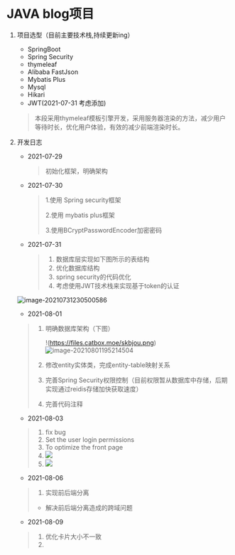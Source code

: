 # JAVA blog项目

1. 项目选型（目前主要技术栈,持续更新ing）
    * SpringBoot
    * Spring Security
    * thymeleaf
    * Alibaba FastJson
    * Mybatis Plus
    * Mysql
   * Hikari
   * JWT(2021-07-31 考虑添加)
   > 本段采用thymeleaf模板引擎开发，采用服务器渲染的方法，减少用户等待时长，优化用户体验，有效的减少前端渲染时长。
   
2. 开发日志
   + 2021-07-29

     > 初始化框架，明确架构

    + 2021-07-30

      > 1.使用 Spring security框架
      >
      > 2.使用 mybatis plus框架
      >
      > 3.使用BCryptPasswordEncoder加密密码

   - 2021-07-31

     > 1. 数据库层实现如下图所示的表结构
     > 2. 优化数据库结构
     > 3. spring security的代码优化
     > 4. 考虑使用JWT技术栈来实现基于token的认证

   

   ![image-20210731230500586](https://i.loli.net/2021/07/31/Ube8LM6CqHrTXz7.png)

   - 2021-08-01

   > 1. 明确数据库架构（下图）
   >
   >    !(https://files.catbox.moe/skbjou.png)![image-20210801195214504](https://i.loli.net/2021/08/01/j1DgOFfAtRLWQpV.png)
   >
   > 2. 修改entity实体类，完成entity-table映射关系
   >
   > 3. 完善Spring Security权限控制（目前权限暂从数据库中存储，后期实现通过reidis存储加快获取速度）
   >
   > 4. 完善代码注释

   - 2021-08-03

   >1. fix bug
   >2. Set the user login permissions
   >3. To optimize the front page
   >4. ![](https://files.catbox.moe/bcjmpt.png)
   >5. ![](https://files.catbox.moe/lkixz5.png)

   - 2021-08-06

   >1. 实现前后端分离
   >   * 解决前后端分离造成的跨域问题
   
   - 2021-08-09
   
   >1. 优化卡片大小不一致
   >2. 
